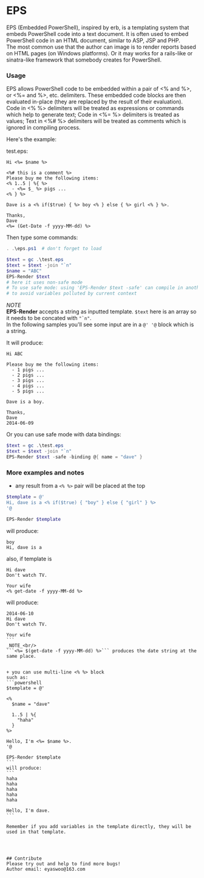 EPS
===
EPS (Embedded PowerShell), inspired by erb, is a templating system that embeds PowerShell code into a text document. It is often used to embed PowerShell code in an HTML document, similar to ASP, JSP and PHP.<br/>
The most common use that the author can image is to render reports based on HTML pages (on Windows platforms). Or it may works for a rails-like or sinatra-like framework that somebody creates for PowerShell.

### Usage
EPS allows PowerShell code to be embedded within a pair of <% and %>, or <%= and %>, etc. delimiters. These embedded code blocks are then evaluated in-place (they are replaced by the result of their evaluation).<br/>
Code in <% %> delimiters will be treated as expressions or commands which help to generate text; Code in <%= %> delimiters is treated as values; Text in <%# %> delimiters will be treated as comments which is ignored in compiling process.

Here's the example:

test.eps:
```
Hi <%= $name %>

<%# this is a comment %>
Please buy me the following items:
<% 1..5 | %{ %>
  - <%= $_ %> pigs ...
<% } %>

Dave is a <% if($true) { %> boy <% } else { %> girl <% } %>. 

Thanks,
Dave
<%= (Get-Date -f yyyy-MM-dd) %>
```

Then type some commands:
```powershell
. .\eps.ps1  # don't forget to load

$text = gc .\test.eps
$text = $text -join "`n"
$name = "ABC"
EPS-Render $text
# here it uses non-safe mode
# To use safe mode: using 'EPS-Render $text -safe' can compile in another PowerShell instance
# to avoid variables polluted by current context
```
_NOTE_<br/>
__EPS-Render__ accepts a string as inputted template. ```$text``` here is an array so it needs to be concated with ```"`n"```.<br/>
In the following samples you'll see some input are in a ```@' '@``` block which is a string.

It will produce:
```
Hi ABC

Please buy me the following items:
  - 1 pigs ...
  - 2 pigs ...
  - 3 pigs ...
  - 4 pigs ...
  - 5 pigs ...

Dave is a boy.

Thanks,
Dave
2014-06-09
```

Or you can use safe mode with data bindings:
```powershell
$text = gc .\test.eps
$text = $text -join "`n"
EPS-Render $text -safe -binding @{ name = "dave" }
```

### More examples and notes
+ any result from a ```<% %>``` pair will be placed at the top

```powershell
$template = @'
Hi, dave is a <% if($true) { "boy" } else { "girl" } %>
'@

EPS-Render $template
```
will produce:
```
boy
Hi, dave is a 
```

also, if template is
```
Hi dave
Don't watch TV.

Your wife
<% get-date -f yyyy-MM-dd %>
```
will produce:
````
2014-06-10
Hi dave
Don't watch TV.

Your wife
```
_NOTE_<br/>
```<%= $(get-date -f yyyy-MM-dd) %>``` produces the date string at the same place.


+ you can use multi-line <% %> block
such as:
```powershell
$template = @'

<%
  $name = "dave"
  
  1..5 | %{
    "haha"
  }
%>

Hello, I'm <%= $name %>.
'@

EPS-Render $template
```
will produce:
```
haha
haha
haha
haha
haha

Hello, I'm dave.
```

Remember if you add variables in the template directly, they will be used in that template.




## Contribute
Please try out and help to find more bugs! 
Author email: eyaswoo@163.com

